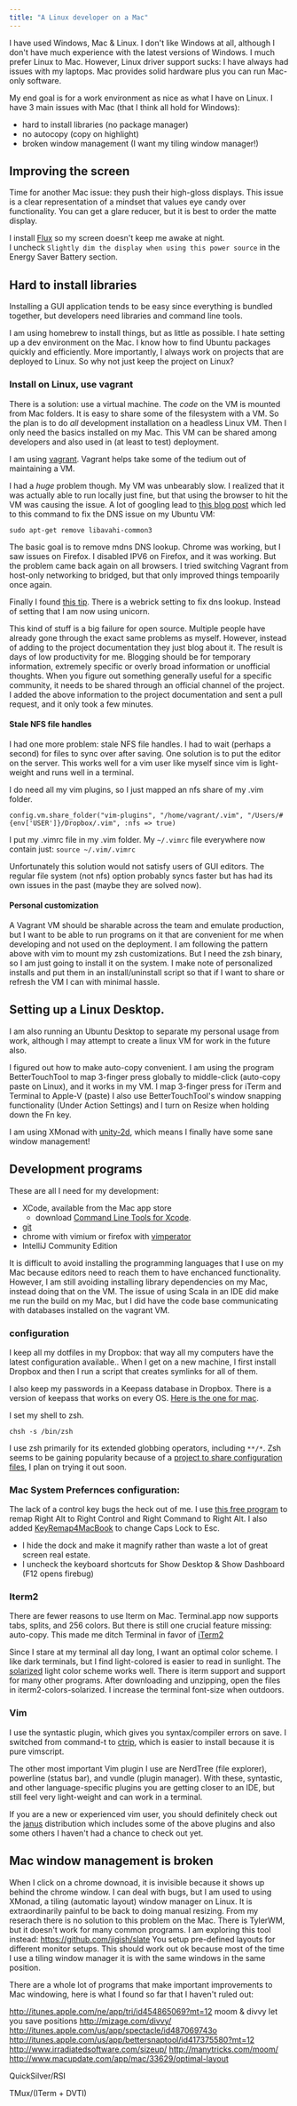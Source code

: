 ```yaml
---
title: "A Linux developer on a Mac"
---
```


I have used Windows, Mac & Linux. I don't like Windows at all, although I don't have much experience with the latest versions of Windows.
I much prefer Linux to Mac. However, Linux driver support sucks: I have always had issues with my laptops. Mac provides solid hardware plus you can run Mac-only software.

My end goal is for a work environment as nice as what I have on Linux.
I have 3 main issues with Mac (that I think all hold for Windows):

* hard to install libraries (no package manager)
* no autocopy (copy on highlight)
* broken window management (I want my tiling window manager!)


## Improving the screen

Time for another Mac issue: they push their high-gloss displays.
This issue is a clear representation of a mindset that values eye candy over functionality.
You can get a glare reducer, but it is best to order the matte display.

I install [Flux](http://stereopsis.com/flux/) so my screen doesn't keep me awake at night.  
I uncheck `Slightly dim the display when using this power source` in the Energy Saver Battery section.


## Hard to install libraries

Installing a GUI application tends to be easy since everything is bundled together, but developers need libraries and command line tools.

I am using homebrew to install things, but as little as possible. I hate setting up a dev environment on the Mac. I know how to find Ubuntu packages quickly and efficiently. More importantly, I always work on projects that are deployed to Linux. So why not just keep the project on Linux?


### Install on Linux, use vagrant

There is a solution: use a virtual machine. The *code* on the VM is mounted from Mac folders. It is easy to share some of the filesystem with a VM. So the plan is to do *all* development installation on a headless Linux VM. Then I only need the basics installed on my Mac. This VM can be shared among developers and also used in (at least to test) deployment.

I am using [vagrant](http://vagrantup.com/docs/boxes.html). Vagrant helps take some of the tedium out of maintaining a VM.

I had a *huge* problem though. My VM was unbearably slow. I realized that it was actually able to run locally just fine, but that using the browser to hit the VM was causing the issue. A lot of googling lead to [this blog post](http://www.jedi.be/blog/2011/03/28/using-vagrant-as-a-team/) which led to this command to fix the DNS issue on my Ubuntu VM:

    sudo apt-get remove libavahi-common3

The basic goal is to remove mdns DNS lookup. Chrome was working, but I saw issues on Firefox. I disabled IPV6 on Firefox, and it was working. But the problem came back again on all browsers. I tried switching Vagrant from host-only networking to bridged, but that only improved things tempoarily once again.

Finally I found [this tip](http://nowfromhome.com/virtualbox-slow-network-from-windows-host-to-linux-guest/). There is a webrick setting to fix dns lookup. Instead of setting that I am now using unicorn.

This kind of stuff is a big failure for open source. Multiple people have already gone through the exact same problems as myself. However, instead of adding to the project documentation they just blog about it. The result is days of low productivity for me. Blogging should be for temporary information, extremely specific or overly broad information or unofficial thoughts. When you figure out something generally useful for a specific community, it needs to be shared through an official channel of the project. I added the above information to the project documentation and sent a pull request, and it only took a few minutes.


#### Stale NFS file handles

I had one more problem: stale NFS file handles. I had to wait (perhaps a second) for files to sync over after saving. One solution is to put the editor on the server. This works well for a vim user like myself since vim is light-weight and runs well in a terminal.

I do need all my vim plugins, so I just mapped an nfs share of my .vim folder.

    config.vm.share_folder("vim-plugins", "/home/vagrant/.vim", "/Users/#{env['USER']}/Dropbox/.vim", :nfs => true)

I put my .vimrc file in my .vim folder.
My `~/.vimrc` file everywhere now contain just: `source ~/.vim/.vimrc`

Unfortunately this solution would not satisfy users of GUI editors. The regular file system (not nfs) option probably syncs faster but has had its own issues in the past (maybe they are solved now).


#### Personal customization

A Vagrant VM should be sharable across the team and emulate production, but I want to be able to run programs on it that are convenient for me when developing and not used on the deployment. I am following the pattern above with vim to mount my zsh customizations. But I need the zsh binary, so I am just going to install it on the system. I make note of personalized installs and put them in an install/uninstall script so that if I want to share or refresh the VM I can with minimal hassle.


## Setting up a Linux Desktop.

I am also running an Ubuntu Desktop to separate my personal usage from work, although I may attempt to create a linux VM for work in the future also.

I figured out how to make auto-copy convenient. I am using the program BetterTouchTool to map 3-finger press globally to middle-click (auto-copy paste on Linux), and it works in my VM. I map 3-finger press for iTerm and Terminal to Apple-V (paste)
I also use BetterTouchTool's window snapping functionality (Under Action Settings) and I turn on Resize when holding down the Fn key.

I am using XMonad with [unity-2d](http://markhansen.co.nz/xmonad-ubuntu-oneiric/), which means I finally have some sane window management!


## Development programs

These are all I need for my development:
* XCode, available from the Mac app store
  * download [Command Line Tools for Xcode](https://developer.apple.com/downloads).
* [git](http://help.github.com/mac-set-up-git/)
* chrome with vimium or firefox with [vimperator](http://vimperator.org/vimperator)
* IntelliJ Community Edition

It is difficult to avoid installing the programming languages that I use on my Mac because editors need to reach them to have enchanced functionality. However, I am still avoiding installing library dependencies on my Mac, instead doing that on the VM. The issue of using Scala in an IDE did make me run the build on my Mac, but I did have the code base communicating with databases installed on the vagrant VM.


### configuration

I keep all my dotfiles in my Dropbox: that way all my computers have the latest configuration available.. When I get on a new machine, I first install Dropbox and then I run a script that creates symlinks for all of them.

I also keep my passwords in a Keepass database in Dropbox. There is a version of keepass that works on every OS. [Here is the one for mac](http://www.keepassx.org/downloads).

I set my shell to zsh.

    chsh -s /bin/zsh

I use zsh primarily for its extended globbing operators, including `**/*`.
Zsh seems to be gaining popularity because of a [project to share configuration files](github.com/robbyrussell/oh-my-zsh), I plan on trying it out soon.


### Mac System Prefernces configuration:

The lack of a control key bugs the heck out of me. I use [this free program](http://www.macupdate.com/app/mac/25141/keyremap4macbook) to remap Right Alt to Right Control and Right Command to Right Alt. I also added [KeyRemap4MacBook](http://pqrs.org/macosx/keyremap4macbook/extra.html#t1) to change Caps Lock to Esc.

* I hide the dock and make it magnify rather than waste a lot of great screen real estate.
* I uncheck the keyboard shortcuts for Show Desktop & Show Dashboard (F12 opens firebug)


### Iterm2

There are fewer reasons to use Iterm on Mac. Terminal.app now supports tabs, splits, and 256 colors. But there is still one crucial feature missing: auto-copy. This made me ditch Terminal in favor of [iTerm2](http://www.iterm2.com/#/section/home)

Since I stare at my terminal all day long, I want an optimal color scheme. I like dark terminals, but I find light-colored is easier to read in sunlight. The [solarized](http://ethanschoonover.com/solarized) light color scheme works well. There is iterm support and support for many other programs. After downloading and unzipping, open the files in iterm2-colors-solarized. I increase the terminal font-size when outdoors.


### Vim

I use the syntastic plugin, which gives you syntax/compiler errors on save. I switched from command-t to [ctrip](http://kien.github.com/ctrlp.vim/), which is easier to install because it is pure vimscript.

The other most important Vim plugin I use are NerdTree (file explorer), powerline (status bar), and vundle (plugin manager). With these, syntastic, and other language-specific plugins you are getting closer to an IDE, but still feel very light-weight and can work in a terminal.

If you are a new or experienced vim user, you should definitely check out the [janus](https://github.com/carlhuda/janus) distribution which includes some of the above plugins and also some others I haven't had a chance to check out yet.


## Mac window management is broken

When I click on a chrome downoad, it is invisible because it shows up behind the chrome window. I can deal with bugs, but I am used to using XMonad, a tiling (automatic layout) window manager on Linux. It is extraordinarily painful to be back to doing manual resizing. From my reserach there is no solution to this problem on the Mac. There is TylerWM, but it doesn't work for many common programs. I am exploring this tool instead: https://github.com/jigish/slate
You setup pre-defined layouts for different monitor setups. This should work out ok because most of the time I use a tiling window manager it is with the same windows in the same position.

There are a whole lot of programs that make important improvements to Mac windowing, here is what I found so far that I haven't ruled out:

http://itunes.apple.com/ne/app/tri/id454865069?mt=12
moom & divvy let you save positions
http://mizage.com/divvy/
http://itunes.apple.com/us/app/spectacle/id487069743o
http://itunes.apple.com/us/app/bettersnaptool/id417375580?mt=12
http://www.irradiatedsoftware.com/sizeup/
http://manytricks.com/moom/
http://www.macupdate.com/app/mac/33629/optimal-layout

QuickSilver/RSI

TMux/(ITerm + DVTI)
